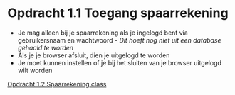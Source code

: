 # Opdracht 1.1 Toegang spaarrekening

- Je mag alleen bij je spaarrekening als je ingelogd bent via gebruikersnaam en wachtwoord - *Dit hoeft nog niet uit een database gehaald te worden*
- Als je je browser afsluit, dien je uitgelogd te worden
- Je moet kunnen instellen of je bij het sluiten van je browser uitgelogd wilt worden

[Opdracht 1.2 Spaarrekening class](https://bitbucket.org/Luc_Meijer/bit-roc-assignments/src/126e00d8d04dd3677c08c27a10b1c56129d9afd0/Opdracht1.02.md?at=master&fileviewer=file-view-default)